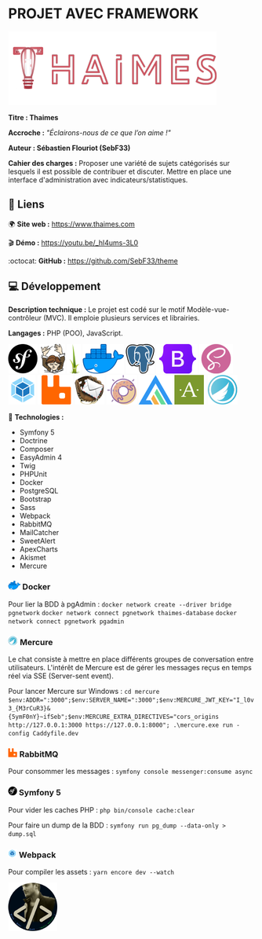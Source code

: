 # PROJET AVEC FRAMEWORK
![logo_sebflix](/github/logo_thaimes.png)

**Titre : Thaimes**

**Accroche :**
*"Éclairons-nous de ce que l’on aime !"*

**Auteur : Sébastien Flouriot (SebF33)**

**Cahier des charges :**
Proposer une variété de sujets catégorisés sur lesquels il est possible de contribuer et discuter.
Mettre en place une interface d'administration avec indicateurs/statistiques.


## :link: Liens
:earth_africa: **Site web :** https://www.thaimes.com

:clapper: **Démo :** https://youtu.be/_hl4ums-3L0

:octocat: **GitHub :** https://github.com/SebF33/theme


## :computer: Développement
**Description technique :** Le projet est codé sur le motif Modèle-vue-contrôleur (MVC). Il emploie plusieurs services et librairies.

**Langages :** PHP (POO), JavaScript.

![Symfony](/github/Symfony.png) ![Composer](/github/Composer.png) ![Twig](/github/Twig.png) ![Docker](/github/Docker.png) ![PostgreSQL](/github/PostgreSQL.png) ![Bootstrap](/github/Bootstrap.png) ![Sass](/github/Sass.png) ![Webpack](/github/Webpack.png) ![RabbitMQ](/github/RabbitMQ.png) ![MailCatcher](/github/MailCatcher.png) ![SweetAlert](/github/SweetAlert.png) ![ApexCharts](/github/ApexCharts.png) ![Akismet](/github/Akismet.png) ![Mercure](/github/Mercure.png)

:toolbox: **Technologies :**
- Symfony 5
- Doctrine
- Composer
- EasyAdmin 4
- Twig
- PHPUnit
- Docker
- PostgreSQL
- Bootstrap
- Sass
- Webpack
- RabbitMQ
- MailCatcher
- SweetAlert
- ApexCharts
- Akismet
- Mercure


### ![Docker_tiny](/github/Docker_tiny.png) Docker
Pour lier la BDD à pgAdmin :
`docker network create --driver bridge pgnetwork`
`docker network connect pgnetwork thaimes-database`
`docker network connect pgnetwork pgadmin`


### ![Mercure_tiny](/github/Mercure_tiny.png) Mercure
Le chat consiste à mettre en place différents groupes de conversation entre utilisateurs.
L'intérêt de Mercure est de gérer les messages reçus en temps réel via SSE (Server-sent event).

Pour lancer Mercure sur Windows :
`cd mercure`
`$env:ADDR=":3000";$env:SERVER_NAME=":3000";$env:MERCURE_JWT_KEY="I_l0v3_{M3rCuR3}&{5ymF0nY}~ifSeb";$env:MERCURE_EXTRA_DIRECTIVES="cors_origins http://127.0.0.1:3000 https://127.0.0.1:8000"; .\mercure.exe run -config Caddyfile.dev`


### ![RabbitMQ_tiny](/github/RabbitMQ_tiny.png) RabbitMQ
Pour consommer les messages :
`symfony console messenger:consume async`


### ![Symfony_tiny](/github/Symfony_tiny.png) Symfony 5
Pour vider les caches PHP :
`php bin/console cache:clear`

Pour faire un dump de la BDD :
`symfony run pg_dump --data-only > dump.sql`


### ![Webpack_tiny](/github/Webpack_tiny.png) Webpack
Pour compiler les assets :
`yarn encore dev --watch`


![avatar](/github/avatar.png)